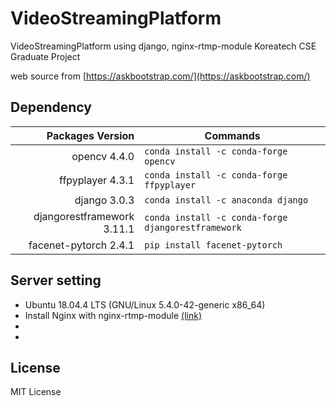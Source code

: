 # VideoStreamingPlatform
VideoStreamingPlatform using django, nginx-rtmp-module
Koreatech CSE Graduate Project

web source from [https://askbootstrap.com/](https://askbootstrap.com/)

## Dependency
| Packages Version | Commands |
|--:|---|
| opencv 4.4.0 | ```conda install -c conda-forge opencv``` |
|ffpyplayer 4.3.1 | ```conda install -c conda-forge ffpyplayer```|
| django 3.0.3 | ```conda install -c anaconda django```|
| djangorestframework 3.11.1 | ```conda install -c conda-forge djangorestframework```|
| facenet-pytorch 2.4.1 | ```pip install facenet-pytorch```|

## Server setting
- Ubuntu 18.04.4 LTS (GNU/Linux 5.4.0-42-generic x86_64)
- Install Nginx with nginx-rtmp-module [(link)](https://github.com/arut/nginx-rtmp-module)
- 
- 



## License
MIT License
